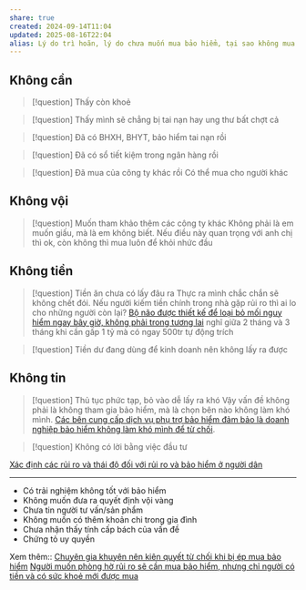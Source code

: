 ```yaml
---
share: true
created: 2024-09-14T11:04
updated: 2025-08-16T22:04
alias: Lý do trì hoãn, lý do chưa muốn mua bảo hiểm, tại sao không mua
---
```

## Không cần
> [!question] Thấy còn khoẻ

> [!question] Thấy mình sẽ chẳng bị tai nạn hay ung thư bất chợt cả

> [!question] Đã có BHXH, BHYT, bảo hiểm tai nạn rồi

> [!question] Đã có sổ tiết kiệm trong ngân hàng rồi

> [!question] Đã mua của công ty khác rồi
> Có thể mua cho người khác

## Không vội
> [!question] Muốn tham khảo thêm các công ty khác
> Không phải là em muốn giấu, mà là em không biết. Nếu điều này quan trọng với anh chị thì ok, còn không thì mua luôn để khỏi nhức đầu

## Không tiền
> [!question] Tiền ăn chưa có lấy đâu ra
> Thực ra mình chắc chắn sẽ không chết đói. Nếu người kiếm tiền chính trong nhà gặp rủi ro thì ai lo cho những người còn lại?
> [Bộ não được thiết kế để loại bỏ mối nguy hiểm ngay bây giờ, không phải trong tương lai](../../../T%C3%A2m%20l%C3%BD%20h%E1%BB%8Dc%20qu%E1%BA%A3n%20l%C3%BD%20v%C3%A0%20lao%20%C4%91%E1%BB%99ng/S%E1%BA%AFp%20x%E1%BA%BFp%20%C4%91%E1%BB%99%20%C6%B0u%20ti%C3%AAn/S%E1%BB%B1%20tr%C3%AC%20ho%C3%A3n/B%E1%BB%99%20n%C3%A3o%20%C4%91%C6%B0%E1%BB%A3c%20thi%E1%BA%BFt%20k%E1%BA%BF%20%C4%91%E1%BB%83%20lo%E1%BA%A1i%20b%E1%BB%8F%20m%E1%BB%91i%20nguy%20hi%E1%BB%83m%20ngay%20b%C3%A2y%20gi%E1%BB%9D,%20kh%C3%B4ng%20ph%E1%BA%A3i%20trong%20t%C6%B0%C6%A1ng%20lai.md)
> nghĩ giữa 2 tháng và 3 tháng
> khi cần gấp 1 tỷ mà có ngay 500tr
> tự động trích

> [!question] Tiền dư đang dùng để kinh doanh nên không lấy ra được

## Không tin
> [!question] Thủ tục phức tạp, bỏ vào dễ lấy ra khó
> Vậy vấn đề không phải là không tham gia bảo hiểm, mà là chọn bên nào không làm khó mình. [Các bên cung cấp dịch vụ phụ trợ bảo hiểm đảm bảo là doanh nghiệp bảo hiểm không làm khó mình để từ chối](../C%C3%B4ng%20ty,%20%C4%91%E1%BA%A1i%20l%C3%BD,%20h%E1%BB%A3p%20%C4%91%E1%BB%93ng/C%C3%A1c%20b%C3%AAn%20cung%20c%E1%BA%A5p%20d%E1%BB%8Bch%20v%E1%BB%A5%20ph%E1%BB%A5%20tr%E1%BB%A3%20b%E1%BA%A3o%20hi%E1%BB%83m%20%C4%91%E1%BA%A3m%20b%E1%BA%A3o%20l%C3%A0%20doanh%20nghi%E1%BB%87p%20b%E1%BA%A3o%20hi%E1%BB%83m%20kh%C3%B4ng%20l%C3%A0m%20kh%C3%B3%20m%C3%ACnh%20%C4%91%E1%BB%83%20t%E1%BB%AB%20ch%E1%BB%91i.md).

> [!question] Không có lời bằng việc đầu tư


[Xác định các rủi ro và thái độ đối với rủi ro và bảo hiểm ở người dân](../../../../%F0%9F%93%90D%E1%BB%B1%20%C3%A1n/Gi%C3%BAp%20nhau%20ki%E1%BA%BFm%20ti%E1%BB%81n/Ch%E1%BA%A1y%20ch%E1%BB%89%20ti%C3%AAu%20cho%20nh%C3%A2n%20vi%C3%AAn%20c%C3%B4ng%20ty/L%C3%A0m%20th%E1%BA%ADt/B%E1%BA%A3o%20hi%E1%BB%83m/T%C3%A0i%20li%E1%BB%87u%20kh%C3%A1c/Nghi%C3%AAn%20c%E1%BB%A9u%20ng%C6%B0%E1%BB%9Di%20d%C3%B9ng/X%C3%A1c%20%C4%91%E1%BB%8Bnh%20c%C3%A1c%20r%E1%BB%A7i%20ro%20v%C3%A0%20th%C3%A1i%20%C4%91%E1%BB%99%20%C4%91%E1%BB%91i%20v%E1%BB%9Bi%20r%E1%BB%A7i%20ro%20v%C3%A0%20b%E1%BA%A3o%20hi%E1%BB%83m%20%E1%BB%9F%20ng%C6%B0%E1%BB%9Di%20d%C3%A2n.md)

---

- Có trải nghiệm không tốt với bảo hiểm
- Không muốn đưa ra quyết định vội vàng
- Chưa tin người tư vấn/sản phẩm
- Không muốn có thêm khoản chi trong gia đình
- Chưa nhận thấy tính cấp bách của vấn đề
- Chứng tỏ uy quyền


Xem thêm:: [Chuyên gia khuyên nên kiên quyết từ chối khi bị ép mua bảo hiểm](https://laodong.vn/kinh-doanh/chuyen-gia-khuyen-nen-kien-quyet-tu-choi-khi-bi-ep-mua-bao-hiem-1152356.ldo)
[Người muốn phòng hờ rủi ro sẽ cần mua bảo hiểm, nhưng chỉ người có tiền và có sức khoẻ mới được mua](./Ng%C6%B0%E1%BB%9Di%20mu%E1%BB%91n%20ph%C3%B2ng%20h%E1%BB%9D%20r%E1%BB%A7i%20ro%20s%E1%BA%BD%20c%E1%BA%A7n%20mua%20b%E1%BA%A3o%20hi%E1%BB%83m,%20nh%C6%B0ng%20ch%E1%BB%89%20ng%C6%B0%E1%BB%9Di%20c%C3%B3%20ti%E1%BB%81n%20v%C3%A0%20c%C3%B3%20s%E1%BB%A9c%20kho%E1%BA%BB%20m%E1%BB%9Bi%20%C4%91%C6%B0%E1%BB%A3c%20mua.md)
